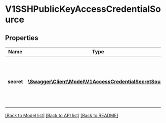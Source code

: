 # V1SSHPublicKeyAccessCredentialSource

## Properties
Name | Type | Description | Notes
------------ | ------------- | ------------- | -------------
**secret** | [**\Swagger\Client\Model\V1AccessCredentialSecretSource**](V1AccessCredentialSecretSource.md) | Secret means that the access credential is pulled from a kubernetes secret | [optional] 

[[Back to Model list]](../README.md#documentation-for-models) [[Back to API list]](../README.md#documentation-for-api-endpoints) [[Back to README]](../README.md)


